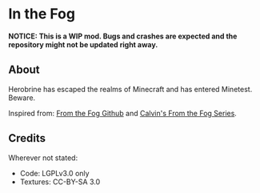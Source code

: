 # In the Fog

**NOTICE: This is a WIP mod. Bugs and crashes are expected and the repository might not be updated right away.**

## About
Herobrine has escaped the realms of Minecraft and has entered Minetest. Beware.

Inspired from: [From the Fog Github](https://github.com/LunarEclipseStudios/From-The-Fog) and [Calvin's From the Fog Series](https://www.youtube.com/@Calvin9000).

## Credits
Wherever not stated: 
- Code: LGPLv3.0 only
- Textures: CC-BY-SA 3.0
